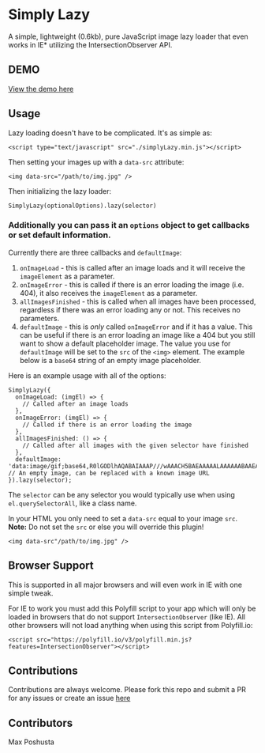 # Simply Lazy

A simple, lightweight (0.6kb), pure JavaScript image lazy loader that even works in IE\* utilizing the IntersectionObserver API.

## DEMO

[View the demo here](https://maxshuty.github.io/simply-lazy/)

## Usage

Lazy loading doesn't have to be complicated. It's as simple as:

```
<script type="text/javascript" src="./simplyLazy.min.js"></script>
```

Then setting your images up with a `data-src` attribute:

```
<img data-src="/path/to/img.jpg" />
```

Then initializing the lazy loader:

```
SimplyLazy(optionalOptions).lazy(selector)
```

### Additionally you can pass it an `options` object to get callbacks or set default information.

Currently there are three callbacks and `defaultImage`:

1. `onImageLoad` - this is called after an image loads and it will receive the `imageElement` as a parameter.
2. `onImageError` - this is called if there is an error loading the image (i.e. 404), it also receives the `imageElement` as a parameter.
3. `allImagesFinished` - this is called when all images have been processed, regardless if there was an error loading any or not. This receives no parameters.
4. `defaultImage` - this is _only_ called `onImageError` and if it has a value. This can be useful if there is an error loading an image like a 404 but you still want to show a default placeholder image. The value you use for `defaultImage` will be set to the `src` of the `<img>` element. The example below is a `base64` string of an empty image placeholder.

Here is an example usage with all of the options:

```
SimplyLazy({
  onImageLoad: (imgEl) => {
    // Called after an image loads
  },
  onImageError: (imgEl) => {
    // Called if there is an error loading the image
  },
  allImagesFinished: () => {
    // Called after all images with the given selector have finished
  },
  defaultImage: 'data:image/gif;base64,R0lGODlhAQABAIAAAP///wAAACH5BAEAAAAALAAAAAABAAEAAAICRAEAOw==' // An empty image, can be replaced with a known image URL
}).lazy(selector);
```

The `selector` can be any selector you would typically use when using `el.querySelectorAll`, like a class name.

In your HTML you only need to set a `data-src` equal to your image `src`. **Note:** Do not set the `src` or else you will override this plugin!

```
<img data-src"/path/to/img.jpg" />
```

## Browser Support

This is supported in all major browsers and will even work in IE with one simple tweak.

For IE to work you must add this Polyfill script to your app which will only be loaded in browsers that do not support `IntersectionObserver` (like IE). All other browsers will not load anything when using this script from Polyfill.io:

```
<script src="https://polyfill.io/v3/polyfill.min.js?features=IntersectionObserver"></script>
```

## Contributions

Contributions are always welcome. Please fork this repo and submit a PR for any issues or create an issue [here](https://github.com/maxshuty/simply-lazy/issues)

## Contributors

Max Poshusta
